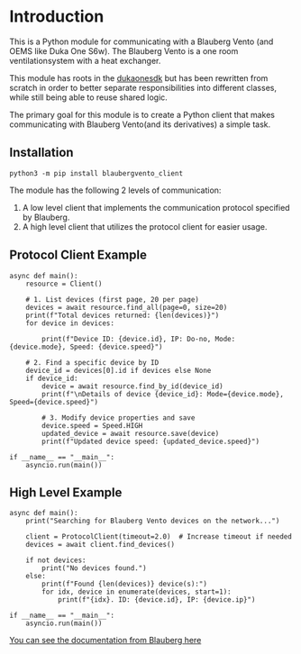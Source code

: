 # Introduction

This is a Python module for communicating with a Blauberg Vento (and OEMS like Duka One S6w).
The Blauberg Vento is a one room ventilationsystem with a heat exchanger.

This module has roots in the [dukaonesdk](https://github.com/dingusdk/dukaonesdk/blob/master/readme.md) but has been rewritten from scratch in order to better separate 
responsibilities into different classes, while still being able to reuse shared logic.

The primary goal for this module is to create a Python client that makes communicating with Blauberg 
Vento(and its derivatives) a simple task. 

## Installation
```
python3 -m pip install blaubergvento_client
```

The module has the following 2 levels of communication:
1. A low level client that implements the communication protocol specified by Blauberg.
2. A high level client that utilizes the protocol client for easier usage.
 
## Protocol Client Example 

```
async def main():
    resource = Client()

    # 1. List devices (first page, 20 per page)
    devices = await resource.find_all(page=0, size=20)
    print(f"Total devices returned: {len(devices)}")
    for device in devices:

        print(f"Device ID: {device.id}, IP: Do-no, Mode: {device.mode}, Speed: {device.speed}")

    # 2. Find a specific device by ID
    device_id = devices[0].id if devices else None
    if device_id:
        device = await resource.find_by_id(device_id)
        print(f"\nDetails of device {device_id}: Mode={device.mode}, Speed={device.speed}")

        # 3. Modify device properties and save
        device.speed = Speed.HIGH
        updated_device = await resource.save(device)
        print(f"Updated device speed: {updated_device.speed}")

if __name__ == "__main__":
    asyncio.run(main())
```

## High Level Example

```
async def main():
    print("Searching for Blauberg Vento devices on the network...")

    client = ProtocolClient(timeout=2.0)  # Increase timeout if needed
    devices = await client.find_devices()

    if not devices:
        print("No devices found.")
    else:
        print(f"Found {len(devices)} device(s):")
        for idx, device in enumerate(devices, start=1):
            print(f"{idx}. ID: {device.id}, IP: {device.ip}")

if __name__ == "__main__":
    asyncio.run(main())

```

[You can see the documentation from Blauberg here](https://blaubergventilatoren.de/uploads/download/b133_4_1en_01preview.pdf)

